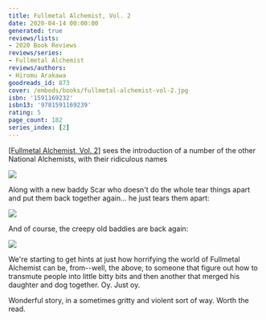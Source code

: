 ```yaml
---
title: Fullmetal Alchemist, Vol. 2
date: 2020-04-14 00:00:00
generated: true
reviews/lists:
- 2020 Book Reviews
reviews/series:
- Fullmetal Alchemist
reviews/authors:
- Hiromu Arakawa
goodreads_id: 873
cover: /embeds/books/fullmetal-alchemist-vol-2.jpg
isbn: '1591169232'
isbn13: '9781591169239'
rating: 5
page_count: 182
series_index: [2]
---
```

[[Fullmetal Alchemist, Vol. 2]]() sees the introduction of a number of the other National Alchemists, with their ridiculous names  

![](/embeds/books/attachments/fullmetal-alchemist-vol-2-x-1.png)  

<!--more-->

Along with a new baddy Scar who doesn't do the whole tear things apart and put them back together again... he just tears them apart:  

![](/embeds/books/attachments/fullmetal-alchemist-vol-2-x-2.png)  

And of course, the creepy old baddies are back again:  

![](/embeds/books/attachments/fullmetal-alchemist-vol-2-x-3.png)  

We're starting to get hints at just how horrifying the world of Fullmetal Alchemist can be, from--well, the above, to someone that figure out how to transmute people into little bitty bits and then another that merged his daughter and dog together. Oy. Just oy.  

Wonderful story, in a sometimes gritty and violent sort of way. Worth the read.